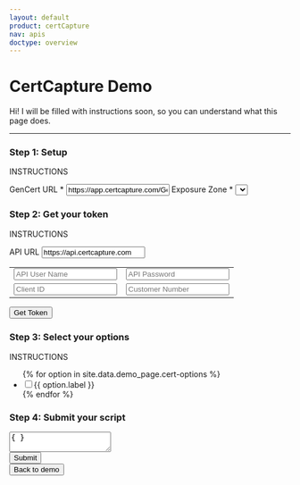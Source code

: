 ```yaml
---
layout: default
product: certCapture
nav: apis
doctype: overview
---
```

<script src="/public/js/vendor/jquery-2.2.4.min.js"></script>
<script type='text/javascript' src='../cert-demo.js'></script>
<script type='text/javascript'>
    // get all the US exposure zones
    $.ajax({
        url: "https://beta-api.certcapture.com/v2/states",
        type: 'GET',
        headers: {
            'Content-Type': 'application/json',
        },
        beforeSend: function (xhr) {
            xhr.setRequestHeader("Authorization", "Basic " + window.btoa('api-test:api-test'));
            xhr.setRequestHeader("x-client-id", 444);
        },
    }).then((res) => {
        let zones = ``;
        res.data.forEach((state) => {
            zones += `<option value=${state.name}>${state.name}</option>`;
        })
        // populate exposure zone drop down
        $('#set-zone').html(zones);
        // populate the example script
        updateCertScript();
    });
</script>


<h1>CertCapture Demo</h1>

<!-- TODO: instructions -->
<p>Hi! I will be filled with instructions soon, so you can understand what this page does.</p>
<hr id="cert-divider">

<div id="gencert_test">
    <div class="row" >
        <div class="col-md-5">
            <h3>Step 1: Setup</h3>
            <p>INSTRUCTIONS</p>
            <div>
                <label class="cert-label">
                    GenCert URL *
                    <input id="gencert-url" value="https://app.certcapture.com/Gencert2/js" placeholder="https://beta.certcapture.com/Gencert2/js" type="text">
                </label>
                <label class="cert-label">Exposure Zone *
                    <select id="set-zone" onChange="updateCertScript();"></select>
                </label>
            </div> 
            <h3>Step 2: Get your token</h3>
            <p>INSTRUCTIONS</p>
            <table>
                <tr>
                    <label>API URL
                    <input id="api-url" placeholder="https://api.certcapture.com" value="https://api.certcapture.com" type="text"></label>
                </tr>
                <tr>
                    <td><input id="api-user" placeholder="API User Name" type="text"></td>
                    <td><input id="api-password" placeholder="API Password" type="password"></td> 
                </tr>
                <tr>
                    <td><input id="client-id" placeholder="Client ID" type="text"></td>
                    <td><input id="customer-number" placeholder="Customer Number" type="text"></td>
                </tr>
            </table>
            <button class="btn btn-primary cert-btn" onclick="getToken()">Get Token</button>
            <!-- options -->
            <!-- TODO: instructions -->
            <h3>Step 3: Select your options</h3>
            <p>INSTRUCTIONS</p>
            <div>
                <ul id="test-options" onChange="updateCertScript();">
                    {% for option in site.data.demo_page.cert-options %}
                        <li>
                            <label>
                                <input type='checkbox' class="cert-demo-option" id="{{ option.id }}">{{ option.label }}
                            </label>
                        </li>
                    {% endfor %}
                </ul>
            </div>
        </div>
        <!-- request example script -->
        <div class="col-md-7">
            <h3>Step 4: Submit your script</h3>
            <div id="script-test">
                <div id="sample-script" class="code-snippet respScroll api-console-output">
                    <textarea id="cert-request" spellcheck="false">{ }</textarea>
                </div>
                <button class="btn btn-primary" id="cert-demo-submit" onclick="initScript();">Submit</button>
            </div>
        </div><!-- end request example script -->
    </div><!-- end row -->
</div><!-- end gencert_test -->

<!-- Form output -->
<div id="form-parent-container">
    <div id="form-container" class="form-output"></div>
</div>
<button class="btn btn-primary cert-btn form-output" id="cert-demo-back" onclick="backToDemo();">Back to demo</button>